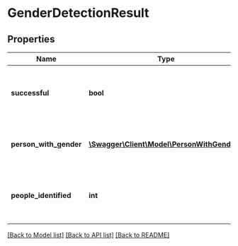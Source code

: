 # GenderDetectionResult

## Properties
Name | Type | Description | Notes
------------ | ------------- | ------------- | -------------
**successful** | **bool** | True if the operation was successful, false otherwise | [optional] 
**person_with_gender** | [**\Swagger\Client\Model\PersonWithGender[]**](PersonWithGender.md) | People in the image annotated with gender information | [optional] 
**people_identified** | **int** | Number of people identified in the image with a gender | [optional] 

[[Back to Model list]](../README.md#documentation-for-models) [[Back to API list]](../README.md#documentation-for-api-endpoints) [[Back to README]](../README.md)


